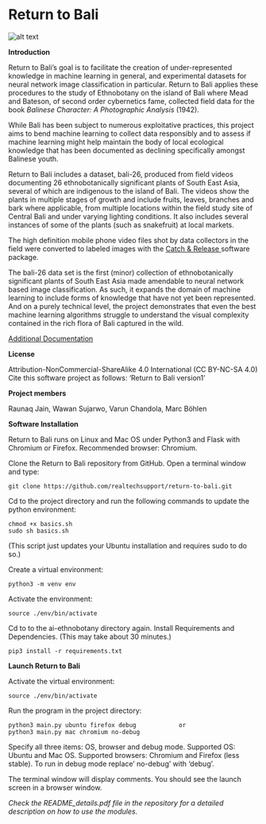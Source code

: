 # Return to Bali

![alt text](https://github.com/realtechsupport/return-to-bali/blob/master/snakefruit_bamboo_dragonfuit.png?raw=true)

<b>Introduction</b>

Return to Bali’s goal is to facilitate the creation of under-represented knowledge in machine learning in general, and experimental datasets for neural network image classification in particular. Return to Bali applies these procedures to the study of Ethnobotany on the island of Bali where Mead and Bateson, of second order cybernetics fame, collected field data for the book <i>Balinese Character: A Photographic Analysis </i> (1942). 

While Bali has been subject to numerous exploitative practices, this project aims to bend machine learning to collect data responsibly and to assess if machine learning might help maintain the body of local ecological knowledge that has been documented as declining specifically amongst Balinese youth. 

Return to Bali includes a dataset, bali-26, produced from field videos documenting 26 ethnobotanically significant plants of South East Asia, several of which are
indigenous to the island of Bali. The videos show the plants in multiple stages of growth and include fruits, leaves, branches and bark where applicable, from
multiple locations within the field study site of Central Bali and under varying lighting conditions. It also includes several instances of some of the plants (such as snakefruit) at local markets.

The high definition mobile phone video files shot by data collectors in the field were converted to labeled images with the <a href="https://github.com/realtechsupport/c-plus-r"> Catch & Release </a> software package.

The bali-26 data set is the first (minor) collection of ethnobotanically significant plants of South East Asia made amendable to neural network based image classification. As such, it
expands the domain of machine learning to include forms of knowledge that have not yet been represented. And on a purely technical level, the project demonstrates
that even the best machine learning algorithms struggle to understand the visual complexity contained in the rich flora of Bali captured in the wild.

<a href="httpd://realtechsupport.org/projects/return2bali.html">Additional Documentation</a>

<b>License</b>

Attribution-NonCommercial-ShareAlike 4.0 International (CC BY-NC-SA 4.0)
Cite this software project as follows: ‘Return to Bali version1’


<b>Project members</b>

Raunaq Jain, Wawan Sujarwo, Varun Chandola, Marc Böhlen
<br>


<b>Software Installation</b>

Return to Bali runs on Linux and Mac OS under Python3 and Flask with Chromium or Firefox. 
Recommended browser: Chromium.

Clone the Return to Bali repository from GitHub.
Open a terminal window and type:

	git clone https://github.com/realtechsupport/return-to-bali.git
 

Cd to the project directory and run the following commands to update the python environment:

	chmod +x basics.sh
	sudo sh basics.sh

(This script just updates your Ubuntu installation and requires sudo to do so.)


Create a virtual environment:

	python3 -m venv env

Activate the environment:

	source ./env/bin/activate

Cd to to the ai-ethnobotany directory again. Install Requirements and Dependencies.
(This may take about 30 minutes.)

	pip3 install -r requirements.txt


<b>Launch Return to Bali</b>

Activate the virtual environment:

	source ./env/bin/activate
	
Run the program in the project directory:

	python3 main.py ubuntu firefox debug 			or 
	python3 main.py mac chromium no-debug

Specify all three items: OS, browser and debug mode. Supported OS: Ubuntu and Mac OS. 
Supported browsers: Chromium and Firefox (less stable). To run in debug mode replace’ no-debug’ with ‘debug’. 

The terminal window will display comments. You should see the launch screen in a browser window.


<i>Check the README_details.pdf file in the repository for a detailed description on how to use the modules.</i>
